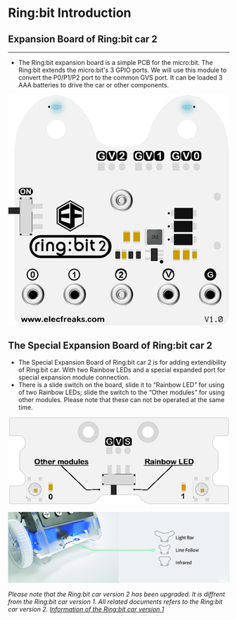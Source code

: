 # Ring:bit Introduction 

## Expansion Board of Ring:bit car 2 
---

- The Ring:bit expansion board is a simple PCB for the micro:bit. The Ring:bit extends the micro:bit's 3 GPIO ports. We will use this module to convert the P0/P1/P2 port to the common GVS port. It can be loaded 3 AAA batteries to drive the car or other components. 

![](./images/9hlUnYx.png)


## The Special Expansion Board of Ring:bit car 2 


- The Special Expansion Board of Ring:bit car 2 is for adding extendibility of Ring:bit car. With two Rainbow LEDs and a special expanded port for special expansion module connection.
- There is a slide switch on the board, slide it to “Rainbow LED” for using of two Rainbow LEDs; slide the switch to the “Other modules” for using other modules. Please note that these can not be operated at the same time.

![](./images/74l1cY4.png)

![](./images/MVoGDx1.jpg)

*Please note that the Ring:bit car version 2 has been upgraded. It is diffrent from the Ring:bit car version 1. All related documents refers to the Ring:bit car version 2.*
*[Information of the Ring:bit car version 1](http://www.elecfreaks.com/learn-cn/microbitKit/Ring_bit_Car_Kit/index.html)*